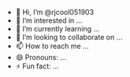 - 👋 Hi, I’m @rjcool051903
- 👀 I’m interested in ...
- 🌱 I’m currently learning ...
- 💞️ I’m looking to collaborate on ...
- 📫 How to reach me ...
- 😄 Pronouns: ...
- ⚡ Fun fact: ...

<!---
rjcool051903/rjcool051903 is a ✨ special ✨ repository because its `README.md` (this file) appears on your GitHub profile.
You can click the Preview link to tak
e a look at your changes.
--->
